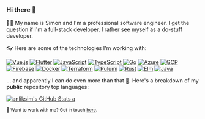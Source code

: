 ### Hi there 👋


🙋‍♂️ My name is Simon and I'm a professional software engineer. I get the question if I'm a full-stack developer. I rather see myself as a do-stuff developer.

👓 Here are some of the technologies I'm working with:

[![Vue.js](https://img.shields.io/badge/Vue-active-green?style=flat&logo=vuedotjs)](https://duckduckgo.com/?q=vuejs+3)
[![Flutter](https://img.shields.io/badge/Flutter-active-green?style=flat&logo=flutter)](https://duckduckgo.com/?q=flutter)
[![JavaScript](https://img.shields.io/badge/JavaScript-active-green?style=flat&logo=javascript)](https://duckduckgo.com/?q=typescript)
[![TypeScript](https://img.shields.io/badge/TypeScript-active-green?style=flat&logo=typescript)](https://duckduckgo.com/?q=typescript)
[![Go](https://img.shields.io/badge/Go-active-green?style=flat&logo=go)](https://duckduckgo.com/?q=golang)
[![Azure](https://img.shields.io/badge/Azure-active-green?style=flat&logo=microsoftazure)](https://duckduckgo.com/?q=microsoft+azure)
[![GCP](https://img.shields.io/badge/GCP-active-green?style=flat&logo=googlecloud)](https://duckduckgo.com/?q=google+cloud)
[![Firebase](https://img.shields.io/badge/Firebase-active-green?style=flat&logo=firebase)](https://duckduckgo.com/?q=google+firebase)
[![Docker](https://img.shields.io/badge/Docker-active-green?style=flat&logo=docker)](https://duckduckgo.com/?q=hashicorp+docker)
[![Terraform](https://img.shields.io/badge/Terraform-active-green?style=flat&logo=terraform)](https://duckduckgo.com/?q=hashicorp+terraform)
[![Pulumi](https://img.shields.io/badge/Pulumi-learning-orange?style=flat&logo=pulumi)](https://duckduckgo.com/?q=pulumi)
[![Rust](https://img.shields.io/badge/Rust-learning-orange?style=flat&logo=rust)](https://duckduckgo.com/?q=rust+lang)
[![Elm](https://img.shields.io/badge/Elm-learning-orange?style=flat&logo=elm)](https://duckduckgo.com/?q=elm+lang)
[![Java](https://img.shields.io/badge/Java-dormant-blue?style=flat&logo=java)](https://duckduckgo.com/?q=java+openjdk)



... and apparently I can do even more than that 🚀. Here's a breakdown of my **public** repository top languages:

[![anliksim's GitHub Stats a](https://github-readme-stats.vercel.app/api/top-langs/?username=anliksim&theme=vue-dark&langs_count=10&layout=compact)](https://github.com/anliksim)

<sub>🤫 Want to work with me? Get in touch [here](https://anlikerwebsolutions.com).</sub>
